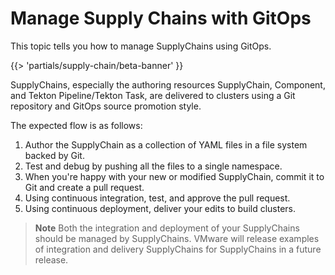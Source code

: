 # Manage Supply Chains with GitOps

This topic tells you how to manage SupplyChains using GitOps.

{{> 'partials/supply-chain/beta-banner' }}

SupplyChains, especially the authoring resources SupplyChain, Component, and Tekton Pipeline/Tekton Task, are delivered to clusters using a Git repository and GitOps source promotion style.

The expected flow is as follows:

1. Author the SupplyChain as a collection of YAML files in a file system backed by Git.
2. Test and debug by pushing all the files to a single namespace.
3. When you're happy with your new or modified SupplyChain, commit it to Git and create a pull request.
4. Using continuous integration, test, and approve the pull request.
5. Using continuous deployment, deliver your edits to build clusters.

>**Note** Both the integration and deployment of your SupplyChains should be managed by SupplyChains.
VMware will release examples of integration and delivery SupplyChains for SupplyChains in a future release.

<!--
[Component]: ./components.hbs.md
[SupplyChain]: ./supply-chains.hbs.md 

[Tekton Pipeline]: https://tekton.dev/docs/pipelines/pipelines/
[Tekton Task]: https://tekton.dev/docs/pipelines/tasks/
-->